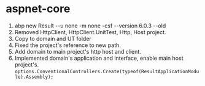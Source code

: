 # aspnet-core
1. abp new Result --u none -m none -csf --version 6.0.3 --old
2. Removed HttpClient, HttpClient.UnitTest, Http, Host project.
3. Copy to domain and UT folder
4. Fixed the project's reference to new path.
5. Add domain to main project's http host and client.
6. Implemented domain's application and interface, enable main host project's.
   ```options.ConventionalControllers.Create(typeof(ResultApplicationModule).Assembly);```
